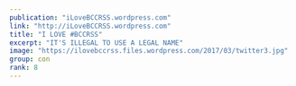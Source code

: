 ```yaml
---
publication: "iLoveBCCRSS.wordpress.com"
link: "http://iLoveBCCRSS.wordpress.com"
title: "I LOVE #BCCRSS"
excerpt: "IT'S ILLEGAL TO USE A LEGAL NAME"
image: "https://ilovebccrss.files.wordpress.com/2017/03/twitter3.jpg"
group: con
rank: 8
---
```

